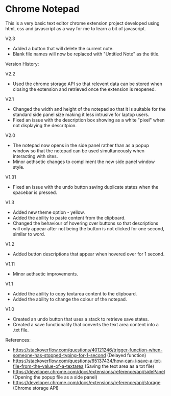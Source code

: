 # Chrome Notepad

This is a very basic text editor chrome extension project developed using html, css and javascript as a way for me to learn a bit of javascript.

V2.3
- Added a button that will delete the current note.
- Blank file names will now be replaced with "Untitled Note" as the title.

Version History:

V2.2
- Used the chrome storage API so that relevent data can be stored when closing the extension and retrieved once the extension is reopened.

V2.1
- Changed the width and height of the notepad so that it is suitable for the standard side panel size making it less intrusive for laptop users.
- Fixed an issue with the description box showing as a white "pixel" when not displaying the descritpion.

V2.0
- The notepad now opens in the side panel rather than as a popup window so that the notepad can be used simultaneously when interacting with sites.
- Minor aethsetic changes to compliment the new side panel window style.

V1.31
- Fixed an issue with the undo button saving duplicate states when the spacebar is pressed.

V1.3
- Added new theme option - yellow.
- Added the ability to paste content from the clipboard.
- Changed the behaviour of hovering over buttons so that descriptions will only appear after not being the button is not clicked for one second, similar to word.

V1.2
- Added button descriptions that appear when hovered over for 1 second.

V1.11
- Minor aethsetic improvements.

V1.1
- Added the ability to copy textarea content to the clipboard.
- Added the ability to change the colour of the notepad.

V1.0 
- Created an undo button that uses a stack to retrieve save states.
- Created a save functionality that converts the text area content into a .txt file.

References:
- https://stackoverflow.com/questions/40121246/trigger-function-when-someone-has-stopped-typing-for-1-second (Delayed function)
- https://stackoverflow.com/questions/65137434/how-can-i-save-a-txt-file-from-the-value-of-a-textarea (Saving the text area as a txt file)
- https://developer.chrome.com/docs/extensions/reference/api/sidePanel (Opening the popup file as a side panel)
- https://developer.chrome.com/docs/extensions/reference/api/storage (Chrome storage API)

